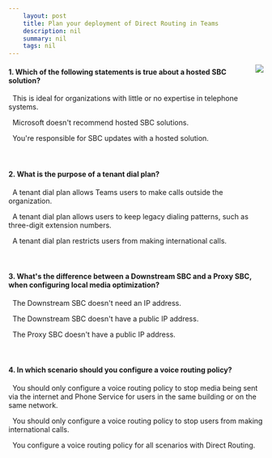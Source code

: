 ```yaml
---
    layout: post
    title: Plan your deployment of Direct Routing in Teams 
    description: nil
    summary: nil
    tags: nil
---
```



 <a target="_blank" href="https://docs.microsoft.com/en-us/learn/modules/m365-teams-plan-direct-routing/5-knowledge-check/"><i class="fas fa-external-link-alt"></i> </a>
 <img align="right" src="https://docs.microsoft.com/en-us/learn/achievements/plan-for-direct-routing.svg">
####  1. Which of the following statements is true about a hosted SBC solution?


<i class='fas fa-check-square' style='color: Dodgerblue;'></i> &nbsp;&nbsp;This is ideal for organizations with little or no expertise in telephone systems.

<i class='far fa-square'></i> &nbsp;&nbsp;Microsoft doesn't recommend hosted SBC solutions.

<i class='far fa-square'></i> &nbsp;&nbsp;You're responsible for SBC updates with a hosted solution.
<br />
<br />
<br />

####  2. What is the purpose of a tenant dial plan?


<i class='far fa-square'></i> &nbsp;&nbsp;A tenant dial plan allows Teams users to make calls outside the organization.

<i class='fas fa-check-square' style='color: Dodgerblue;'></i> &nbsp;&nbsp;A tenant dial plan allows users to keep legacy dialing patterns, such as three-digit extension numbers.

<i class='far fa-square'></i> &nbsp;&nbsp;A tenant dial plan restricts users from making international calls.
<br />
<br />
<br />

####  3. What's the difference between a Downstream SBC and a Proxy SBC, when configuring local media optimization?


<i class='far fa-square'></i> &nbsp;&nbsp;The Downstream SBC doesn't need an IP address.

<i class='fas fa-check-square' style='color: Dodgerblue;'></i> &nbsp;&nbsp;The Downstream SBC doesn't have a public IP address.

<i class='far fa-square'></i> &nbsp;&nbsp;The Proxy SBC doesn't have a public IP address.
<br />
<br />
<br />

####  4. In which scenario should you configure a voice routing policy?


<i class='far fa-square'></i> &nbsp;&nbsp;You should only configure a voice routing policy to stop media being sent via the internet and Phone Service for users in the same building or on the same network.

<i class='far fa-square'></i> &nbsp;&nbsp;You should only configure a voice routing policy to stop users from making international calls.

<i class='fas fa-check-square' style='color: Dodgerblue;'></i> &nbsp;&nbsp;You configure a voice routing policy for all scenarios with Direct Routing.
<br />
<br />
<br />
